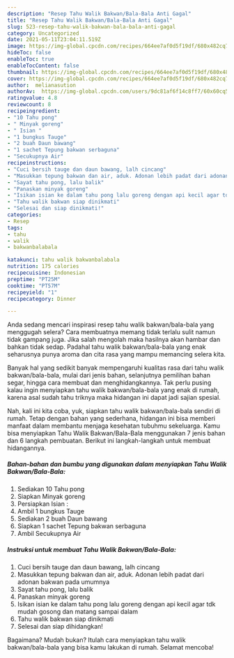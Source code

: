 ```yaml
---
description: "Resep Tahu Walik Bakwan/Bala-Bala Anti Gagal"
title: "Resep Tahu Walik Bakwan/Bala-Bala Anti Gagal"
slug: 523-resep-tahu-walik-bakwan-bala-bala-anti-gagal
category: Uncategorized
date: 2021-05-11T23:04:11.519Z
image: https://img-global.cpcdn.com/recipes/664ee7af0d5f19df/680x482cq70/tahu-walik-bakwanbala-bala-foto-resep-utama.jpg
hideToc: false
enableToc: true
enableTocContent: false
thumbnail: https://img-global.cpcdn.com/recipes/664ee7af0d5f19df/680x482cq70/tahu-walik-bakwanbala-bala-foto-resep-utama.jpg
cover: https://img-global.cpcdn.com/recipes/664ee7af0d5f19df/680x482cq70/tahu-walik-bakwanbala-bala-foto-resep-utama.jpg
author:  melianasution
authorAv:  https://img-global.cpcdn.com/users/9dc81af6f14c8ff7/60x60cq50/avatar.jpg
ratingvalue: 4.8
reviewcount: 8
recipeingredient:
- "10 Tahu pong"
- " Minyak goreng"
- " Isian "
- "1 bungkus Tauge"
- "2 buah Daun bawang"
- "1 sachet Tepung bakwan serbaguna"
- "Secukupnya Air"
recipeinstructions:
- "Cuci bersih tauge dan daun bawang, lalh cincang"
- "Masukkan tepung bakwan dan air, aduk. Adonan lebih padat dari adonan bakwan pada umumnya"
- "Sayat tahu pong, lalu balik"
- "Panaskan minyak goreng"
- "Isikan isian ke dalam tahu pong lalu goreng dengan api kecil agar tdk mudah gosong dan matang sampai dalam"
- "Tahu walik bakwan siap dinikmati"
- "Selesai dan siap dinikmati!"
categories:
- Resep
tags:
- tahu
- walik
- bakwanbalabala

katakunci: tahu walik bakwanbalabala 
nutrition: 175 calories
recipecuisine: Indonesian
preptime: "PT25M"
cooktime: "PT57M"
recipeyield: "1"
recipecategory: Dinner

---
```



Anda sedang mencari inspirasi resep tahu walik bakwan/bala-bala yang menggugah selera? Cara membuatnya memang tidak terlalu sulit namun tidak gampang juga. Jika salah mengolah maka hasilnya akan hambar dan bahkan tidak sedap. Padahal tahu walik bakwan/bala-bala yang enak seharusnya punya aroma dan cita rasa yang mampu memancing selera kita.


Banyak hal yang sedikit banyak mempengaruhi kualitas rasa dari tahu walik bakwan/bala-bala, mulai dari jenis bahan, selanjutnya pemilihan bahan segar, hingga cara membuat dan menghidangkannya. Tak perlu pusing kalau ingin menyiapkan tahu walik bakwan/bala-bala yang enak di rumah, karena asal sudah tahu triknya maka hidangan ini dapat jadi sajian spesial.




Nah, kali ini kita coba, yuk, siapkan tahu walik bakwan/bala-bala sendiri di rumah. Tetap dengan bahan yang sederhana, hidangan ini bisa memberi manfaat dalam membantu menjaga kesehatan tubuhmu sekeluarga. Kamu bisa menyiapkan Tahu Walik Bakwan/Bala-Bala menggunakan 7 jenis bahan dan 6 langkah pembuatan. Berikut ini langkah-langkah untuk membuat hidangannya.

<!--inarticleads1-->

##### Bahan-bahan dan bumbu yang digunakan dalam menyiapkan Tahu Walik Bakwan/Bala-Bala:

1. Sediakan 10 Tahu pong
1. Siapkan  Minyak goreng
1. Persiapkan  Isian :
1. Ambil 1 bungkus Tauge
1. Sediakan 2 buah Daun bawang
1. Siapkan 1 sachet Tepung bakwan serbaguna
1. Ambil Secukupnya Air




<!--inarticleads2-->

##### Instruksi untuk membuat Tahu Walik Bakwan/Bala-Bala:

1. Cuci bersih tauge dan daun bawang, lalh cincang
1. Masukkan tepung bakwan dan air, aduk. Adonan lebih padat dari adonan bakwan pada umumnya
1. Sayat tahu pong, lalu balik
1. Panaskan minyak goreng
1. Isikan isian ke dalam tahu pong lalu goreng dengan api kecil agar tdk mudah gosong dan matang sampai dalam
1. Tahu walik bakwan siap dinikmati
1. Selesai dan siap dihidangkan!



Bagaimana? Mudah bukan? Itulah cara menyiapkan tahu walik bakwan/bala-bala yang bisa kamu lakukan di rumah. Selamat mencoba!
